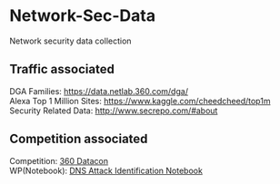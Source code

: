 # Network-Sec-Data
Network security data collection

## Traffic associated  
DGA Families: https://data.netlab.360.com/dga/  
Alexa Top 1 Million Sites: https://www.kaggle.com/cheedcheed/top1m  
Security Related Data: http://www.secrepo.com/#about  
## Competition associated
Competition: [360 Datacon](http://butian.360.net/Active/dataconDetail.html#gj)  
WP(Notebook): [DNS Attack Identification Notebook](http://momomoxiaoxi.com/%E6%95%B0%E6%8D%AE%E5%88%86%E6%9E%90/2019/04/24/datacondns1/) 

